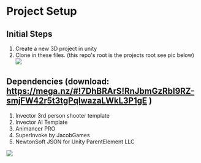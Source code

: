 # Project Setup

## Initial Steps
1. Create a new 3D project in unity
2. Clone in these files. (this repo's root is the projects root see pic below)
![](https://github.com/robert-irribarren/mini-elina/blob/master/main_directory.jpg?raw=true)


## Dependencies (download: https://mega.nz/#!7DhBRArS!RnJbmGzRbI9RZ-smjFW42r5t3tgPqIwazaLWkL3P1gE )
1. Invector 3rd person shooter template
2. Invector AI Template
3. Animancer PRO
4. SuperInvoke by JacobGames
5. NewtonSoft JSON for Unity ParentElement LLC


![](https://github.com/robert-irribarren/mini-elina/blob/master/intro.gif?raw=true)
